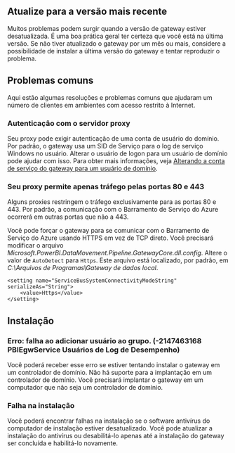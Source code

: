 ## <a name="update-to-the-latest-version"></a>Atualize para a versão mais recente
Muitos problemas podem surgir quando a versão de gateway estiver desatualizada.  É uma boa prática geral ter certeza que você está na última versão.  Se não tiver atualizado o gateway por um mês ou mais, considere a possibilidade de instalar a última versão do gateway e tentar reproduzir o problema.

## <a name="common-issues"></a>Problemas comuns
Aqui estão algumas resoluções e problemas comuns que ajudaram um número de clientes em ambientes com acesso restrito à Internet.

### <a name="authentication-to-proxy-server"></a>Autenticação com o servidor proxy
Seu proxy pode exigir autenticação de uma conta de usuário do domínio. Por padrão, o gateway usa um SID de Serviço para o log de serviço Windows no usuário. Alterar o usuário de logon para um usuário de domínio pode ajudar com isso. Para obter mais informações, veja [Alterando a conta de serviço do gateway para um usuário de domínio](../service-gateway-proxy.md#changing-the-gateway-service-account-to-a-domain-user).

### <a name="your-proxy-only-allows-ports-80-and-443-traffic"></a>Seu proxy permite apenas tráfego pelas portas 80 e 443
Alguns proxies restringem o tráfego exclusivamente para as portas 80 e 443. Por padrão, a comunicação com o Barramento de Serviço do Azure ocorrerá em outras portas que não a 443.

Você pode forçar o gateway para se comunicar com o Barramento de Serviço do Azure usando HTTPS em vez de TCP direto. Você precisará modificar o arquivo *Microsoft.PowerBI.DataMovement.Pipeline.GatewayCore.dll.config*. Altere o valor de `AutoDetect` para `Https`. Este arquivo está localizado, por padrão, em *C:\Arquivos de Programas\Gateway de dados local*.

```
<setting name="ServiceBusSystemConnectivityModeString" serializeAs="String">
    <value>Https</value>
</setting>
```

## <a name="installation"></a>Instalação
### <a name="error-failed-to-add-user-to-group---2147463168---pbiegwservice---performance-log-users---"></a>Erro: falha ao adicionar usuário ao grupo.  (-2147463168   PBIEgwService   Usuários de Log de Desempenho)
Você poderá receber esse erro se estiver tentando instalar o gateway em um controlador de domínio. Não há suporte para a implantação em um controlador de domínio. Você precisará implantar o gateway em um computador que não seja um controlador de domínio.

### <a name="installation-fails"></a>Falha na instalação
Você poderá encontrar falhas na instalação se o software antivírus do computador de instalação estiver desatualizado. Você pode atualizar a instalação do antivírus ou desabilitá-lo apenas até a instalação do gateway ser concluída e habilitá-lo novamente.


